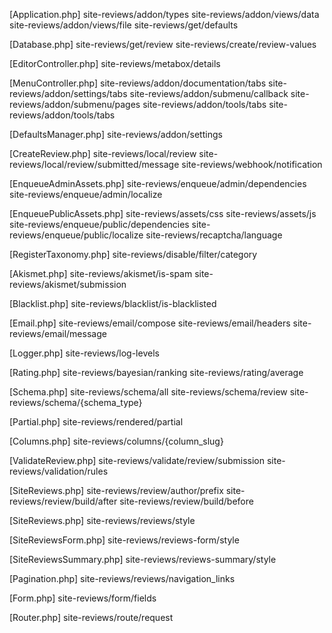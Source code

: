 [Application.php]
site-reviews/addon/types
site-reviews/addon/views/data
site-reviews/addon/views/file
site-reviews/get/defaults

[Database.php]
site-reviews/get/review
site-reviews/create/review-values

[EditorController.php]
site-reviews/metabox/details

[MenuController.php]
site-reviews/addon/documentation/tabs
site-reviews/addon/settings/tabs
site-reviews/addon/submenu/callback
site-reviews/addon/submenu/pages
site-reviews/addon/tools/tabs
site-reviews/addon/tools/tabs

[DefaultsManager.php]
site-reviews/addon/settings

[CreateReview.php]
site-reviews/local/review
site-reviews/local/review/submitted/message
site-reviews/webhook/notification

[EnqueueAdminAssets.php]
site-reviews/enqueue/admin/dependencies
site-reviews/enqueue/admin/localize

[EnqueuePublicAssets.php]
site-reviews/assets/css
site-reviews/assets/js
site-reviews/enqueue/public/dependencies
site-reviews/enqueue/public/localize
site-reviews/recaptcha/language

[RegisterTaxonomy.php]
site-reviews/disable/filter/category

[Akismet.php]
site-reviews/akismet/is-spam
site-reviews/akismet/submission

[Blacklist.php]
site-reviews/blacklist/is-blacklisted

[Email.php]
site-reviews/email/compose
site-reviews/email/headers
site-reviews/email/message

[Logger.php]
site-reviews/log-levels

[Rating.php]
site-reviews/bayesian/ranking
site-reviews/rating/average

[Schema.php]
site-reviews/schema/all
site-reviews/schema/review
site-reviews/schema/{schema_type}

[Partial.php]
site-reviews/rendered/partial

[Columns.php]
site-reviews/columns/{column_slug}

[ValidateReview.php]
site-reviews/validate/review/submission
site-reviews/validation/rules

[SiteReviews.php]
site-reviews/review/author/prefix
site-reviews/review/build/after
site-reviews/review/build/before

[SiteReviews.php]
site-reviews/reviews/style

[SiteReviewsForm.php]
site-reviews/reviews-form/style

[SiteReviewsSummary.php]
site-reviews/reviews-summary/style

[Pagination.php]
site-reviews/reviews/navigation_links

[Form.php]
site-reviews/form/fields

[Router.php]
site-reviews/route/request

